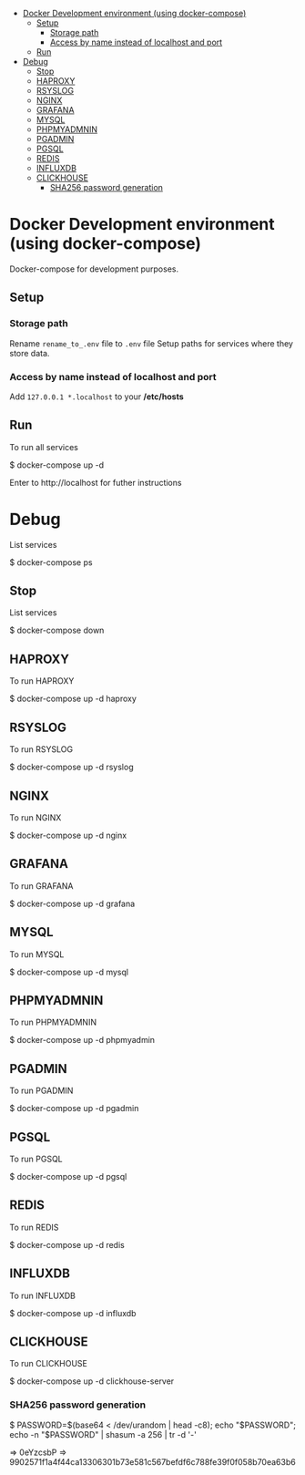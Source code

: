 
<!-- TOC -->

- [Docker Development environment (using docker-compose)](#docker-development-environment-using-docker-compose)
    - [Setup](#setup)
        - [Storage path](#storage-path)
        - [Access by name instead of localhost and port](#access-by-name-instead-of-localhost-and-port)
    - [Run](#run)
- [Debug](#debug)
    - [Stop](#stop)
    - [HAPROXY](#haproxy)
    - [RSYSLOG](#rsyslog)
    - [NGINX](#nginx)
    - [GRAFANA](#grafana)
    - [MYSQL](#mysql)
    - [PHPMYADMNIN](#phpmyadmnin)
    - [PGADMIN](#pgadmin)
    - [PGSQL](#pgsql)
    - [REDIS](#redis)
    - [INFLUXDB](#influxdb)
    - [CLICKHOUSE](#clickhouse)
        - [SHA256 password generation](#sha256-password-generation)

<!-- /TOC -->

# Docker Development environment (using docker-compose)

Docker-compose for development purposes.

## Setup

### Storage path

Rename `rename_to_.env` file to `.env` file
Setup paths for services where they store data.

### Access by name instead of localhost and port

Add `127.0.0.1 *.localhost` to your __/etc/hosts__

## Run

To run all services

$ docker-compose up -d

Enter to http://localhost for futher instructions 

# Debug

List services

$ docker-compose ps

## Stop

List services

$ docker-compose down

## HAPROXY

To run HAPROXY

$ docker-compose up -d haproxy

## RSYSLOG

To run RSYSLOG

$ docker-compose up -d rsyslog

## NGINX

To run NGINX

$ docker-compose up -d nginx

## GRAFANA

To run GRAFANA

$ docker-compose up -d grafana

## MYSQL

To run MYSQL

$ docker-compose up -d mysql

## PHPMYADMNIN

To run PHPMYADMNIN

$ docker-compose up -d phpmyadmin

## PGADMIN

To run PGADMIN

$ docker-compose up -d pgadmin

## PGSQL

To run PGSQL

$ docker-compose up -d pgsql

## REDIS

To run REDIS

$ docker-compose up -d redis

## INFLUXDB

To run INFLUXDB

$ docker-compose up -d influxdb

## CLICKHOUSE

To run CLICKHOUSE

$ docker-compose up -d clickhouse-server

### SHA256 password generation

$ PASSWORD=$(base64 < /dev/urandom | head -c8); echo "$PASSWORD"; echo -n "$PASSWORD" | shasum -a 256 | tr -d '-'

=> 0eYzcsbP
=> 9902571f1a4f44ca13306301b73e581c567befdf6c788fe39f0f058b70ea63b6